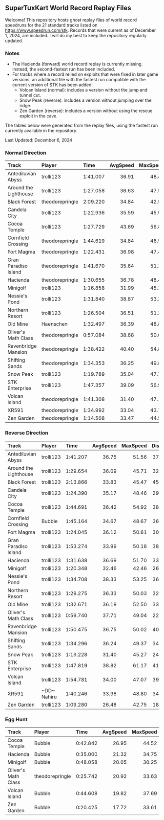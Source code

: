 ## SuperTuxKart World Record Replay Files
Welcome! This repository hosts ghost replay files of world record speedruns for
the 21 standard tracks listed on <https://www.speedrun.com/stk>. Records that
were current as of December 1, 2024, are included. I will do my best to keep
the repository regularly updated.

### Notes
- The Hacienda (forward) world record replay is currently missing. Instead, the
second-fastest run has been included.
- For tracks where a record relied on exploits that were fixed in later game
versions, an additional file with the fastest run compatible with the current
version of STK has been added:
  - Volcan Island (normal): includes a version without the jump and tunnel cut.
  - Snow Peak (reverse): includes a version without jumping over the ridge.
  - Zen Garden (reverse): includes a version without using the rescue exploit in the cave.

The tables below were generated from the replay files, using the fastest run currently available in the repository.

Last Updated: December 6, 2024

  
### Normal Direction

|Track                 |Player          |Time     | AvgSpeed| MaxSpeed| Distance| Laps|
|:---------------------|:---------------|:--------|--------:|--------:|--------:|----:|
|Antediluvian Abyss    |trolli123       |1:41.007 |    36.91|    48.45|  3727.93|    3|
|Around the Lighthouse |trolli123       |1:27.058 |    36.63|    47.55|  3189.25|    4|
|Black Forest          |theodorepringle |2:09.220 |    34.84|    42.58|  4501.95|    2|
|Candela City          |trolli123       |1:22.936 |    35.59|    45.90|  2951.36|    3|
|Cocoa Temple          |trolli123       |1:27.729 |    43.69|    56.87|  3832.70|    3|
|Cornfield Crossing    |theodorepringle |1:44.619 |    34.84|    46.50|  3644.49|    3|
|Fort Magma            |theodorepringle |1:22.431 |    36.98|    47.48|  3048.19|    3|
|Gran Paradiso Island  |theodorepringle |1:41.670 |    35.64|    51.17|  3623.91|    3|
|Hacienda              |theodorepringle |1:30.655 |    36.78|    48.40|  3333.87|    3|
|Minigolf              |trolli123       |1:16.858 |    31.99|    45.30|  2458.59|    4|
|Nessie's Pond         |trolli123       |1:31.840 |    38.87|    53.25|  3569.68|    3|
|Northern Resort       |trolli123       |1:26.504 |    36.51|    51.24|  3158.49|    3|
|Old Mine              |Haenschen       |1:32.497 |    36.39|    48.80|  3365.93|    3|
|Oliver's Math Class   |theodorepringle |0:57.084 |    38.68|    50.01|  2208.00|    6|
|Ravenbridge Mansion   |theodorepringle |1:38.422 |    40.40|    54.87|  3976.70|    3|
|Shifting Sands        |theodorepringle |1:34.353 |    36.25|    49.87|  3420.14|    3|
|Snow Peak             |trolli123       |1:19.789 |    35.04|    47.74|  2795.48|    3|
|STK Enterprise        |trolli123       |1:47.357 |    39.09|    56.94|  4196.93|    3|
|Volcan Island         |theodorepringle |1:41.308 |    31.40|    47.12|  3181.14|    2|
|XR591                 |theodorepringle |1:34.992 |    33.04|    43.71|  3138.42|    3|
|Zen Garden            |theodorepringle |1:14.508 |    33.47|    44.50|  2493.85|    4|

  
### Reverse Direction

|Track                 |Player      |Time     | AvgSpeed| MaxSpeed| Distance| Laps|
|:---------------------|:-----------|:--------|--------:|--------:|--------:|----:|
|Antediluvian Abyss    |trolli123   |1:41.207 |    36.75|    51.56|  3718.93|    3|
|Around the Lighthouse |trolli123   |1:29.654 |    36.09|    45.71|  3235.65|    4|
|Black Forest          |trolli123   |2:13.866 |    33.83|    45.47|  4529.19|    2|
|Candela City          |trolli123   |1:24.390 |    35.17|    48.46|  2967.60|    3|
|Cocoa Temple          |trolli123   |1:44.691 |    36.42|    54.92|  3813.22|    3|
|Cornfield Crossing    |Bubble      |1:45.164 |    34.67|    48.67|  3645.94|    3|
|Fort Magma            |trolli123   |1:24.045 |    36.12|    50.61|  3035.97|    3|
|Gran Paradiso Island  |trolli123   |1:53.274 |    33.99|    50.18|  3850.18|    3|
|Hacienda              |trolli123   |1:31.638 |    36.69|    51.70|  3361.99|    3|
|Minigolf              |trolli123   |1:20.348 |    32.46|    42.46|  2608.05|    4|
|Nessie's Pond         |trolli123   |1:34.708 |    38.33|    53.25|  3630.05|    3|
|Northern Resort       |trolli123   |1:29.275 |    36.33|    50.03|  3243.05|    3|
|Old Mine              |trolli123   |1:32.671 |    36.19|    52.50|  3353.44|    3|
|Oliver's Math Class   |trolli123   |0:59.740 |    37.71|    49.04|  2252.71|    6|
|Ravenbridge Mansion   |trolli123   |1:50.475 |    36.75|    50.02|  4059.65|    3|
|Shifting Sands        |trolli123   |1:34.296 |    36.24|    49.37|  3417.54|    3|
|Snow Peak             |trolli123   |1:19.228 |    31.40|    45.27|  2488.14|    3|
|STK Enterprise        |trolli123   |1:47.819 |    38.82|    61.17|  4185.23|    3|
|Volcan Island         |trolli123   |1:54.781 |    34.00|    47.07|  3902.51|    2|
|XR591                 |~DD~ Nahiru |1:40.246 |    33.98|    48.80|  3406.68|    3|
|Zen Garden            |trolli123   |1:09.280 |    26.48|    42.75|  1834.47|    4|

  
### Egg Hunt

|Track               |Player          |Time     | AvgSpeed| MaxSpeed| Distance|
|:-------------------|:---------------|:--------|--------:|--------:|--------:|
|Cocoa Temple        |Bubble          |0:42.842 |    26.95|    44.52|  1154.59|
|Hacienda            |Bubble          |0:35.000 |    21.32|    34.75|   746.35|
|Minigolf            |Bubble          |0:48.058 |    20.05|    30.25|   963.60|
|Oliver's Math Class |theodorepringle |0:25.742 |    20.92|    33.63|   538.50|
|Volcan Island       |Bubble          |0:44.608 |    19.82|    37.69|   884.12|
|Zen Garden          |Bubble          |0:20.425 |    17.72|    33.61|   361.84|
